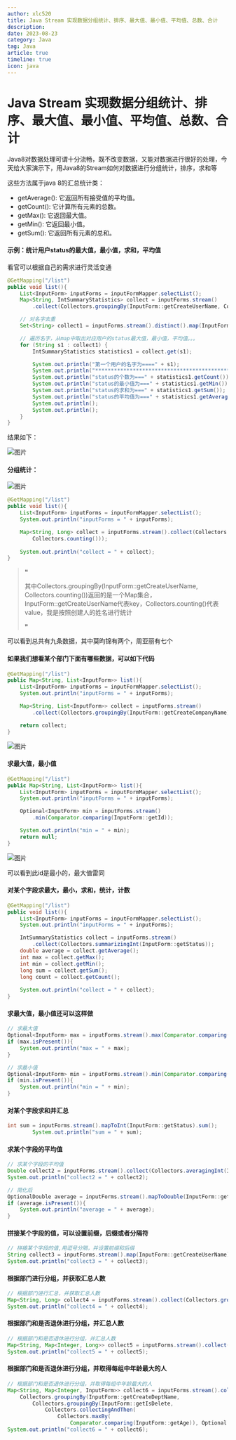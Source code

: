 ```yaml
---
author: xlc520
title: Java Stream 实现数据分组统计、排序、最大值、最小值、平均值、总数、合计
description: 
date: 2023-08-23
category: Java
tag: Java
article: true
timeline: true
icon: java
---
```




# Java Stream 实现数据分组统计、排序、最大值、最小值、平均值、总数、合计

Java8对数据处理可谓十分流畅，既不改变数据，又能对数据进行很好的处理，今天给大家演示下，用Java8的Stream如何对数据进行分组统计，排序，求和等

这些方法属于java 8的汇总统计类：

- getAverage(): 它返回所有接受值的平均值。
- getCount(): 它计算所有元素的总数。
- getMax(): 它返回最大值。
- getMin(): 它返回最小值。
- getSum(): 它返回所有元素的总和。

#### 示例：统计用户status的最大值，最小值，求和，平均值

看官可以根据自己的需求进行灵活变通

```java
@GetMapping("/list")
public void list(){
    List<InputForm> inputForms = inputFormMapper.selectList();
    Map<String, IntSummaryStatistics> collect = inputForms.stream()
        .collect(Collectors.groupingBy(InputForm::getCreateUserName, Collectors.summarizingInt(InputForm::getStatus)));

    // 对名字去重
    Set<String> collect1 = inputForms.stream().distinct().map(InputForm::getCreateUserName).collect(Collectors.toSet());

    // 遍历名字，从map中取出对应用户的status最大值，最小值，平均值。。。
    for (String s1 : collect1) {
        IntSummaryStatistics statistics1 = collect.get(s1);

        System.out.println("第一个用户的名字为====" + s1);
        System.out.println("**********************************************");
        System.out.println("status的个数为===" + statistics1.getCount());
        System.out.println("status的最小值为===" + statistics1.getMin());
        System.out.println("status的求和为===" + statistics1.getSum());
        System.out.println("status的平均值为===" + statistics1.getAverage());
        System.out.println();
        System.out.println();
    }
}
```

结果如下：

![图片](https://static.xlc520.tk/blogImage/640-1692672109213-0.png)

#### 分组统计：

![图片](https://static.xlc520.tk/blogImage/640-1692672109213-1.png)

```java
@GetMapping("/list")
public void list(){
    List<InputForm> inputForms = inputFormMapper.selectList();
    System.out.println("inputForms = " + inputForms);

    Map<String, Long> collect = inputForms.stream().collect(Collectors.groupingBy(InputForm::getCreateUserName,
        Collectors.counting()));
    
    System.out.println("collect = " + collect);
}
```

> ❝
>
> 其中Collectors.groupingBy(InputForm::getCreateUserName, Collectors.counting())返回的是一个Map集合，InputForm::getCreateUserName代表key，Collectors.counting()代表value，我是按照创建人的姓名进行统计
>
> ❞

可以看到总共有九条数据，其中莫昀锦有两个，周亚丽有七个

#### 如果我们想看某个部门下面有哪些数据，可以如下代码

```java
@GetMapping("/list")
public Map<String, List<InputForm>> list(){
    List<InputForm> inputForms = inputFormMapper.selectList();
    System.out.println("inputForms = " + inputForms);

    Map<String, List<InputForm>> collect = inputForms.stream()
        .collect(Collectors.groupingBy(InputForm::getCreateCompanyName));

    return collect;
}
```

![图片](https://static.xlc520.tk/blogImage/640-1692672109213-2.png)

#### 求最大值，最小值

```java
@GetMapping("/list")
public Map<String, List<InputForm>> list(){
    List<InputForm> inputForms = inputFormMapper.selectList();
    System.out.println("inputForms = " + inputForms);

    Optional<InputForm> min = inputForms.stream()
        .min(Comparator.comparing(InputForm::getId));

    System.out.println("min = " + min);
    return null;
}
```

![图片](https://static.xlc520.tk/blogImage/640-1692672109213-3.png)

可以看到此id是最小的，最大值雷同

#### 对某个字段求最大，最小，求和，统计，计数

```java
@GetMapping("/list")
public void list(){
    List<InputForm> inputForms = inputFormMapper.selectList();
    System.out.println("inputForms = " + inputForms);

    IntSummaryStatistics collect = inputForms.stream()
        .collect(Collectors.summarizingInt(InputForm::getStatus));
    double average = collect.getAverage();
    int max = collect.getMax();
    int min = collect.getMin();
    long sum = collect.getSum();
    long count = collect.getCount();
    
    System.out.println("collect = " + collect);
}
```

#### 求最大值，最小值还可以这样做

```java
// 求最大值
Optional<InputForm> max = inputForms.stream().max(Comparator.comparing(InputForm::getAgency));
if (max.isPresent()){
    System.out.println("max = " + max);
}

// 求最小值
Optional<InputForm> min = inputForms.stream().min(Comparator.comparing(InputForm::getAgency));
if (min.isPresent()){
    System.out.println("min = " + min);
}
```

#### 对某个字段求和并汇总

```java
int sum = inputForms.stream().mapToInt(InputForm::getStatus).sum();
        System.out.println("sum = " + sum);
```

#### 求某个字段的平均值

```java
// 求某个字段的平均值
Double collect2 = inputForms.stream().collect(Collectors.averagingInt(InputForm::getStatus));
System.out.println("collect2 = " + collect2);

// 简化后
OptionalDouble average = inputForms.stream().mapToDouble(InputForm::getStatus).average();
if (average.isPresent()){
    System.out.println("average = " + average);
}
```

#### 拼接某个字段的值，可以设置前缀，后缀或者分隔符

```java
// 拼接某个字段的值,用逗号分隔，并设置前缀和后缀
String collect3 = inputForms.stream().map(InputForm::getCreateUserName).collect(Collectors.joining(",", "我是前缀", "我是后缀"));
System.out.println("collect3 = " + collect3);
```

#### 根据部门进行分组，并获取汇总人数

```java
// 根据部门进行汇总，并获取汇总人数
Map<String, Long> collect4 = inputForms.stream().collect(Collectors.groupingBy(InputForm::getCreateDeptName, Collectors.counting()));
System.out.println("collect4 = " + collect4);
```

#### 根据部门和是否退休进行分组，并汇总人数

```java
// 根据部门和是否退休进行分组，并汇总人数
Map<String, Map<Integer, Long>> collect5 = inputForms.stream().collect(Collectors.groupingBy(InputForm::getCreateDeptName, Collectors.groupingBy(InputForm::getIsDelete, Collectors.counting())));
System.out.println("collect5 = " + collect5);
```

#### 根据部门和是否退休进行分组，并取得每组中年龄最大的人

```java
// 根据部门和是否退休进行分组，并取得每组中年龄最大的人
Map<String, Map<Integer, InputForm>> collect6 = inputForms.stream().collect(
    Collectors.groupingBy(InputForm::getCreateDeptName,
        Collectors.groupingBy(InputForm::getIsDelete,
            Collectors.collectingAndThen(
                Collectors.maxBy(
                    Comparator.comparing(InputForm::getAge)), Optional::get))));
System.out.println("collect6 = " + collect6);
```